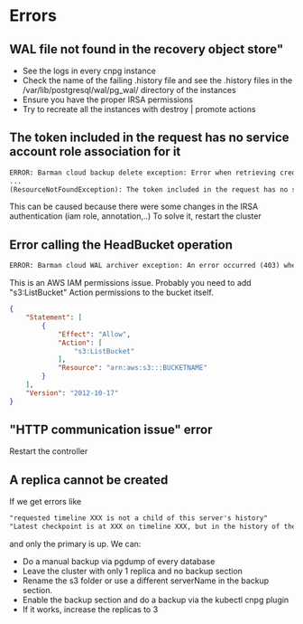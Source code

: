 # Errors

## WAL file not found in the recovery object store"

- See the logs in every cnpg instance
- Check the name of the failing .history file and see the .history files in the /var/lib/postgresql/wal/pg_wal/ directory of the instances
- Ensure you have the proper IRSA permissions
- Try to recreate all the instances with destroy | promote actions

## The token included in the request has no service account role association for it

```txt
ERROR: Barman cloud backup delete exception: Error when retrieving credentials from container-role: Error retrieving metadata: Received non 200 response 404 from container metadata:
...
(ResourceNotFoundException): The token included in the request has no service account role association for it., fault: client\n\n","error":"exit status 4"

```

This can be caused because there were some changes in the IRSA authentication (iam role, annotation,..)
To solve it, restart the cluster

## Error calling the HeadBucket operation

```txt
ERROR: Barman cloud WAL archiver exception: An error occurred (403) when calling the HeadBucket operation: Forbidden"
```

This is an AWS IAM permissions issue. Probably you need to add "s3:ListBucket" Action permissions to the bucket itself.

```json
{
    "Statement": [
        {
            "Effect": "Allow",
            "Action": [
                "s3:ListBucket"
            ],
            "Resource": "arn:aws:s3:::BUCKETNAME"
        }
    ],
    "Version": "2012-10-17"
}
```

## "HTTP communication issue" error

Restart the controller

## A replica cannot be created

If we get errors like

```txt
"requested timeline XXX is not a child of this server's history"
"Latest checkpoint is at XXX on timeline XXX, but in the history of the requested timeline, the server forked off from that timeline at YYY."
```

and only the primary is up. We can:

- Do a manual backup via pgdump of every database
- Leave the cluster with only 1 replica and no backup section
- Rename the s3 folder or use a different serverName in the backup section.
- Enable the backup section and do a backup via the kubectl cnpg plugin
- If it works, increase the replicas to 3
